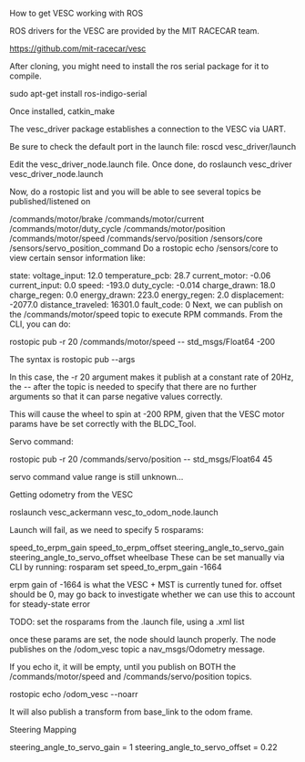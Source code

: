 How to get VESC working with ROS

ROS drivers for the VESC are provided by the MIT RACECAR team.

https://github.com/mit-racecar/vesc

After cloning, you might need to install the ros serial package for it to compile.

sudo apt-get install ros-indigo-serial

Once installed, catkin_make

The vesc_driver package establishes a connection to the VESC via UART.

Be sure to check the default port in the launch file: roscd vesc_driver/launch

Edit the vesc_driver_node.launch file. Once done, do roslaunch vesc_driver vesc_driver_node.launch

Now, do a rostopic list and you will be able to see several topics be published/listened on

/commands/motor/brake
/commands/motor/current
/commands/motor/duty_cycle
/commands/motor/position
/commands/motor/speed
/commands/servo/position
/sensors/core
/sensors/servo_position_command
Do a rostopic echo /sensors/core to view certain sensor information like:

state:
voltage_input: 12.0
temperature_pcb: 28.7
current_motor: -0.06
current_input: 0.0
speed: -193.0
duty_cycle: -0.014
charge_drawn: 18.0
charge_regen: 0.0
energy_drawn: 223.0
energy_regen: 2.0
displacement: -2077.0
distance_traveled: 16301.0
fault_code: 0
Next, we can publish on the /commands/motor/speed topic to execute RPM commands. From the CLI, you can do:

rostopic pub -r 20 /commands/motor/speed -- std_msgs/Float64 -200

The syntax is rostopic pub --args <topic> <msg type> <value>

In this case, the -r 20 argument makes it publish at a constant rate of 20Hz, the -- after the topic is needed to specify that there are no further arguments so that it can parse negative values correctly.

This will cause the wheel to spin at -200 RPM, given that the VESC motor params have be set correctly with the BLDC_Tool.

Servo command:

rostopic pub -r 20 /commands/servo/position -- std_msgs/Float64 45

servo command value range is still unknown...

Getting odometry from the VESC

roslaunch vesc_ackermann vesc_to_odom_node.launch

Launch will fail, as we need to specify 5 rosparams:

speed_to_erpm_gain
speed_to_erpm_offset
steering_angle_to_servo_gain
steering_angle_to_servo_offset
wheelbase
These can be set manually via CLI by running:
rosparam set speed_to_erpm_gain -1664

erpm gain of -1664 is what the VESC + MST is currently tuned for. offset should be 0, may go back to investigate whether we can use this to account for steady-state error

TODO: set the rosparams from the .launch file, using a .xml list

once these params are set, the node should launch properly. The node publishes on the /odom_vesc topic a nav_msgs/Odometry message.

If you echo it, it will be empty, until you publish on BOTH the /commands/motor/speed and /commands/servo/position topics.

rostopic echo /odom_vesc --noarr

It will also publish a transform from base_link to the odom frame.

Steering Mapping

steering_angle_to_servo_gain = 1
steering_angle_to_servo_offset = 0.22

